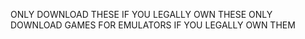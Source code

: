 ONLY DOWNLOAD THESE IF YOU LEGALLY OWN THESE
ONLY DOWNLOAD GAMES FOR EMULATORS IF YOU LEGALLY OWN THEM
